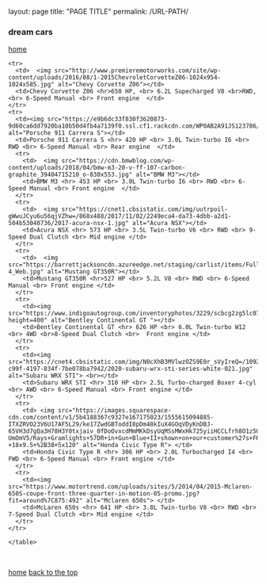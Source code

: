 layout: page
title: "PAGE TITLE"
permalink: /URL-PATH/
<!DOCTYPE html>
<html lang="en" dir="ltr">
  <head>
    <meta charset="utf-8">
    <title>ayub farah - dream cars</title>
    
  </head>



  <body>
    <h3>dream cars</h3>
    <a href="C:\Users\qurux\Desktop\Web Developement\HTML - Personal Site\Pages\Index.html">home</a>
    <table>

    <tr>
      <td>  <img src="http://www.premieremotorworks.com/site/wp-content/uploads/2016/08/1-2015ChevroletCorvetteZ06-1024x954-1024x585.jpg" alt="Chevy Corvette Z06"></td>
      <td>Chevy Corvette Z06 <hr>650 HP, <br> 6.2L Supecharged V8 <br>RWD,<br> 6-Speed Manual <br> Front engine  </td>
    </tr>
    <tr>
      <td><img src="https://e9b6dc33f830f3620873-9d60ca6dd7920ba10b50d4fb4a7139f0.ssl.cf1.rackcdn.com/WP0AB2A91JS123786/9536dafb4225826fac8d1302c9948a05.jpg" alt="Porsche 911 Carrera S"></td>
      <td>Porsche 911 Carrera S <hr> 420 HP <br> 3.0L Twin-turbo I6 <br> RWD <br> 6-Speed Manual <br> Rear engine  </td>
      <tr>
        <td>  <img src="https://cdn.bmwblog.com/wp-content/uploads/2018/04/bmw-m3-20-v-ff-107-carbon-graphite_39404715210_o-830x553.jpg" alt="BMW M3"></td>
        <td>BMW M3 <hr> 453 HP <br> 3.0L Twin-turbo I6 <br> RWD <br> 6-Speed Manual <br> Front engine  </td>
      </tr>
      <tr>
        <td>  <img src="https://cnet1.cbsistatic.com/img/uutrpoil-gWwuJCyu6u56qjVZhw=/868x488/2017/11/02/2249eca4-da73-4dbb-a2d1-504b53040736/2017-acura-nsx-1.jpg" alt="Acura NSX"></td>
        <td>Acura NSX <hr> 573 HP <br> 3.5L Twin-turbo V6 <br> RWD <br> 9-Speed Dual Clutch <br> Mid engine </td>
      </tr>
      <tr>
        <td>  <img src="https://barrettjacksoncdn.azureedge.net/staging/carlist/items/Fullsize/Cars/214292/214292_Front_3-4_Web.jpg" alt="Mustang GT350R"></td>
        <td>Mustang GT350R <hr>527 HP <br> 5.2L V8 <br> RWD <br> 6-Speed Manual <br> Front engine </td>
      </tr>
      <tr>
        <td><img src="https://www.indigoautogroup.com/inventoryphotos/3229/scbcg2zg5lc076341/ip/1.jpg?height=400" alt="Bentley Continental GT "></td>
        <td>Bentley Continental GT <hr> 626 HP <br> 6.0L Twin-turbo W12 <br> 4WD <br>8-Speed Dual Clutch <br>  Front engine </td>
      </tr>
      <tr>
        <td><img src="https://cnet4.cbsistatic.com/img/N0cXhB3MVlwzOZS9E0r_sVyIreQ=/1092x0/2019/11/21/006dcd41-c99f-4197-834f-7be078ba7942/2020-subaru-wrx-sti-series-white-021.jpg" alt="Subaru WRX STI"> <br></td>
        <td>Subaru WRX STI <hr> 310 HP <br> 2.5L Turbo-charged Boxer 4-cyl <br> AWD <br> 6-Speed Manual <br> Front engine </td>
      </tr>
      <tr>
        <td> <img src="https://images.squarespace-cdn.com/content/v1/5b4188367c9327e167175023/1555615094885-ITXZRVO23V6U17AF5L29/ke17ZwdGBToddI8pDm48kIuX4GOqVDyKnDBJ-65VH3d7gQa3H78H3Y0txjaiv_0fDoOvxcdMmMKkDsyUqMSsMWxHk725yiiHCCLfrh8O1z5QHyNOqBUUEtDDsRWrJLTmG94TGNuzCcCPVStE9JyN8BzOPD7LFRv77qh9TZz7ovga1e9Qg3dgqeFQv-UmOmV5/Rays+Gramlights+57DR+in+Gun+Blue+II+shown+on+our+customer%27s+FK8+Civic+Type+R+%28Sonic+Grey%29+-+18x9.5+%2B38+5x120" alt="Honda Civic Type R"> </td>
        <td>Honda Civic Type R <hr> 306 HP <br> 2.0L Turbocharged I4 <br> FWD <br> 6-Speed Manual <br> Front engine </td>
      </tr>
      <tr>
        <td><img src="https://www.motortrend.com/uploads/sites/5/2014/04/2015-Mclaren-650S-coupe-front-three-quarter-in-motion-05-promo.jpg?fit=around%7C875:492" alt="Mclaren 650s"> </td>
        <td>McLaren 650s <hr> 641 HP <br> 3.8L Twin-turbo V8 <br> RWD <br> 7-Speed Dual Clutch <br> Mid engine </td>
      </tr>
    </tr>

    </table>
<br>

<a href="C:\Users\qurux\Desktop\Web Developement\HTML - Personal Site\Pages\Index.html">home</a>
  <a href="C:\Users\qurux\Desktop\Web Developement\HTML - Personal Site\Pages\dreamcars.html">back to the top</a> <br>
  </body>
</html>
